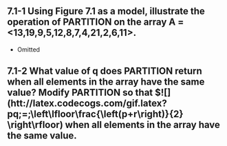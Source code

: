 
## 7.1-1 Using Figure 7.1 as a model, illustrate the operation of PARTITION on the array A = <13,19,9,5,12,8,7,4,21,2,6,11>.
- Omitted

## 7.1-2  What value of q does PARTITION return when all elements in the array  have the same value? Modify PARTITION so that $![](htt://latex.codecogs.com/gif.latex?pq\;=\;\left\lfloor\frac{\left(p+r\right)}{2} \right\rfloor) when all elements in the array  have the same value.